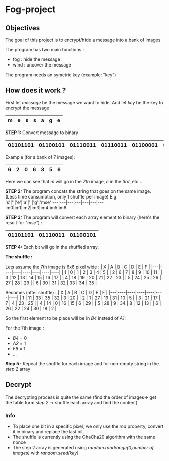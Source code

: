 # Fog-project
## Objectives
The goal of this project is to encrypt/hide a message into a bank of images

The program has two main functions :
- fog : hide the message
- wind : uncover the message

The program needs an symetric key (example: "key")

## How does it work ?

First let *message* be the message we want to hide.
And let *key* be the key to encrypt the message

m  | e  | s  | s  | a  | g  | e 
----|----|----|----|----|----|----

**STEP 1:** Convert message to binary

01101101 | 01100101 | 01110011 | 01110011 | 01100001 | 01100111 | 01100101 | 00001010 
-------- | -------- | -------- | -------- | -------- | -------- | -------- | --------

Example (for a bank of 7 images):

 6 | 2 | 0 | 6 | 3 | 5 | 6 
---|---|---|---|---|---|---

Here we can see that *m* will go in the *7th* image, *e* in the *3rd*, etc...

**STEP 2:** The program concats the string that goes on the same image. (Less time consumption, only 1 shuffle per image)
E.g. 
's'|''|'e'|'a'|''|'g'|'mse'
---|---|---|---|---|---|---
im0|im1|im2|im3|im4|im5|im6

**STEP 3:** The program will convert each array element to binary (here's the result for *"mse"*) :

| 01101101 | 01110011 | 01100101 |
|----------|----------|----------|

**STEP 4:** Each bit will go in the shuffled array.

**The shuffle :**

Lets assume the 7th image is 6x6 pixel wide :
| X | A  | B  | C  | D  | E  | F  |
|---|----|----|----|----|----|----|
| 1 | 0  | 1  | 2  | 3  | 4  | 5  |
| 2 | 6  | 7  | 8  | 9  | 10 | 11 |
| 3 | 12 | 13 | 14 | 15 | 16 | 17 |
| 4 | 18 | 19 | 20 | 21 | 22 | 23 |
| 5 | 24 | 25 | 26 | 27 | 28 | 29 |
| 6 | 30 | 31 | 32 | 33 | 34 | 35 |

Becomes (after shuffle) :
| X | A  | B  | C  | D  | E  | F  |
|---|----|----|----|----|----|----|
| 1 | 11 | 33 | 35 | 32 | 3  | 20 |
| 2 | 1  | 27 | 19 | 31 | 10 | 5  |
| 3 | 21 | 17 | 7  | 4  | 23 | 25 |
| 4 | 14 | 0  | 16 | 15 | 6  | 29 |
| 5 | 28 | 9  | 34 | 8  | 12 | 13 |
| 6 | 26 | 22 | 24 | 30 | 18 | 2  |

So the first element to be place will be in *B4* instead of *A1*:

For the 7th image :
- *B4* = 0
- *A2* = 1
- *F6* = 1
- ...

**Step 5 :** Repeat the shuffle for each image and for non-empty string in the *step 2* array


## Decrypt

The decrypting process is quite the same (find the order of images-> get the table form *step 2* -> shuffle each array and find the content)

### Info
- To place one bit in a specific pixel, we only use the *red* property, convert it in binary and replace the last bit.
- The shuffle is currently using the ChaCha20 algorithm with the same nonce
- The step 2 array is generated using *random.randrange(0,number of images)* with *random.seed(key)* 

